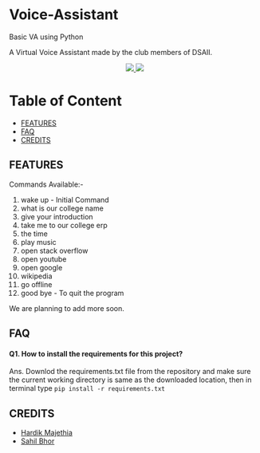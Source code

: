 # Voice-Assistant
Basic VA using Python

A Virtual Voice Assistant made by the club members of DSAII.  
 <p align='center'>
  <a href="https://www.python.org/" alt="made-with-python"> <img src="https://img.shields.io/badge/Made%20with-Python-00ead3.svg?style=flat-square&logo=python&logoColor=00ead3&color=00ead3" /> </a>
  <a href="https://github.com/MiyukiKun/Anime_Gallery_Bot/" alt="Maintenance"> <img src="https://img.shields.io/badge/Maintained%3F-Yes-green.svg?style=flat-square&logo=serverless&logoColor=00ead3&color=00ead3" /> </a>
</p>

# Table of Content

- [FEATURES](#features)
- [FAQ](#faq)
- [CREDITS](#credits) 

## FEATURES
  Commands Available:-
  1) wake up - Initial Command
  2) what is our college name
  3) give your introduction
  4) take me to our college erp
  5) the time
  6) play music
  7) open stack overflow
  8) open youtube
  9) open google
  10) wikipedia
  11) go offline 
  12) good bye - To quit the program

We are planning to add more soon.


  
## FAQ

#### Q1. How to install the requirements for this project?
Ans. Downlod the requirements.txt file from the repository and make sure the current working directory is same as the downloaded location, then in terminal type `pip install -r requirements.txt`





## CREDITS

- [Hardik Majethia](https://github.com/Majethia)
- [Sahil Bhor](https://gitbub.com/Sahil-Bhor)
